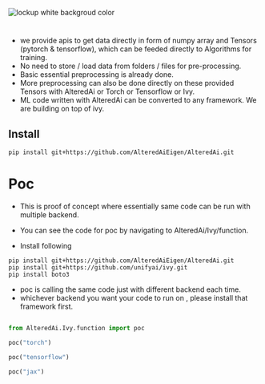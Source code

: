 ![lockup white backgroud color](https://user-images.githubusercontent.com/128656547/227750593-f065d842-e839-4690-8bcb-8f1940ddace1.png)




#                                                               



- we provide apis to get data directly in form of numpy array and Tensors (pytorch & tensorflow), which can be feeded directly to Algorithms for training.
- No need to store / load data from folders / files for pre-processing.
- Basic essential preprocessing is already done.
- More preprocessing can also be done directly on these provided Tensors with AlteredAi or Torch or Tensorflow or Ivy.
- ML code written with  AlteredAi can be converted to any framework. We are building on top of ivy.

## Install
``` pip install git+https://github.com/AlteredAiEigen/AlteredAi.git ```

# Poc 
- This is proof of concept where essentially same code can be run with multiple backend.
- You can see the code for poc by navigating to AlteredAi/Ivy/function.

- Install following  

``` 
pip install git+https://github.com/AlteredAiEigen/AlteredAi.git
pip install git+https://github.com/unifyai/ivy.git 
pip install boto3

```
- poc is calling the same code just with different backend each time.
- whichever backend you want your code to run on , please install that framework first.


```python

from AlteredAi.Ivy.function import poc

poc("torch")

poc("tensorflow")

poc("jax")



```



